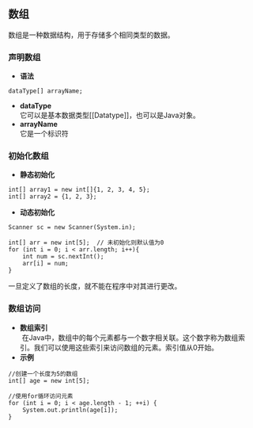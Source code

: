 ## 数组
数组是一种数据结构，用于存储多个相同类型的数据。
### 声明数组
- **语法**  
```
dataType[] arrayName;
```
- **dataType**  
	它可以是基本数据类型[[Datatype]]，也可以是Java对象。
- **arrayName**  
	它是一个标识符
### 初始化数组
- **静态初始化**  
```
int[] array1 = new int[]{1, 2, 3, 4, 5};
int[] array2 = {1, 2, 3};
```
- **动态初始化**  
```
Scanner sc = new Scanner(System.in);  

int[] arr = new int[5];  // 未初始化则默认值为0
for (int i = 0; i < arr.length; i++){  
    int num = sc.nextInt();  
    arr[i] = num;  
}
```
一旦定义了数组的长度，就不能在程序中对其进行更改。
### 数组访问
- **数组索引**  
	 在Java中，数组中的每个元素都与一个数字相关联。这个数字称为数组索引。我们可以使用这些索引来访问数组的元素。索引值从0开始。
- **示例**  
```
//创建一个长度为5的数组  
int[] age = new int[5];  
  
//使用for循环访问元素  
for (int i = 0; i < age.length - 1; ++i) {  
    System.out.println(age[i]);  
}
```
